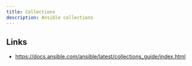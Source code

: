 ```yaml
---
title: Collections
description: Ansible collections
---
```


## Links

- https://docs.ansible.com/ansible/latest/collections_guide/index.html
